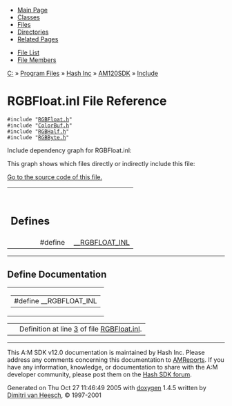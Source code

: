 <div class="tabs">

- [Main Page](index.md)
- [Classes](annotated.md)
- <span id="current">[Files](files.md)</span>
- [Directories](dirs.md)
- [Related Pages](pages.md)

</div>

<div class="tabs">

- [File List](files.md)
- [File Members](globals.md)

</div>

<div class="nav">

<a href="dir_C_3A_2F.md" class="el">C:</a> » <a href="dir_C_3A_2FProgram_20Files_2F.md" class="el">Program Files</a> » <a href="dir_C_3A_2FProgram_20Files_2FHash_20Inc_2F.md" class="el">Hash Inc</a> » <a href="dir_C_3A_2FProgram_20Files_2FHash_20Inc_2FAM120SDK_2F.md" class="el">AM120SDK</a> » <a href="dir_C_3A_2FProgram_20Files_2FHash_20Inc_2FAM120SDK_2FInclude_2F.md" class="el">Include</a>

</div>

# RGBFloat.inl File Reference

`#include "`<a href="RGBFloat_8h-source.md" class="el"><code>RGBFloat.h</code></a>`"`  
`#include "`<a href="ColorBuf_8h-source.md" class="el"><code>ColorBuf.h</code></a>`"`  
`#include "`<a href="RGBHalf_8h-source.md" class="el"><code>RGBHalf.h</code></a>`"`  
`#include "`<a href="RGBByte_8h-source.md" class="el"><code>RGBByte.h</code></a>`"`  

Include dependency graph for RGBFloat.inl:

<span class="image placeholder" original-image-src="RGBFloat_8inl__incl.gif" original-image-title="" border="0" usemap="#C:/Program Files/Hash Inc/AM120SDK/Include/RGBFloat.inl_map"></span>

This graph shows which files directly or indirectly include this file:

<span class="image placeholder" original-image-src="RGBFloat_8inl__dep__incl.gif" original-image-title="" border="0" usemap="#C:/Program Files/Hash Inc/AM120SDK/Include/RGBFloat.inldep_map"></span>

[Go to the source code of this file.](RGBFloat_8inl-source.md)

<table data-border="0" data-cellpadding="0" data-cellspacing="0">
<colgroup>
<col style="width: 50%" />
<col style="width: 50%" />
</colgroup>
<tbody>
<tr>
<td></td>
<td></td>
</tr>
<tr>
<td colspan="2"><br />
&#10;<h2 id="defines">Defines</h2></td>
</tr>
<tr>
<td class="memItemLeft" style="text-align: right;" data-nowrap="" data-valign="top">#define </td>
<td class="memItemRight" data-valign="bottom"><a href="RGBFloat_8inl.md#10952c811576fc0fded26c82ad13d6b4" class="el">__RGBFLOAT_INL</a></td>
</tr>
</tbody>
</table>

------------------------------------------------------------------------

## Define Documentation

<span id="10952c811576fc0fded26c82ad13d6b4" class="anchor"></span>

<table class="mdTable" data-cellpadding="2" data-cellspacing="0">
<colgroup>
<col style="width: 100%" />
</colgroup>
<tbody>
<tr>
<td class="mdRow"><table data-cellpadding="0" data-cellspacing="0" data-border="0">
<tbody>
<tr>
<td class="md" data-nowrap="" data-valign="top">#define __RGBFLOAT_INL</td>
</tr>
</tbody>
</table></td>
</tr>
</tbody>
</table>

|  |  |
|----|----|
|   | Definition at line <a href="RGBFloat_8inl-source.md#l00003" class="el">3</a> of file <a href="RGBFloat_8inl-source.md" class="el">RGBFloat.inl</a>. |

------------------------------------------------------------------------

<span class="small">This A:M SDK v12.0 documentation is maintained by Hash Inc. Please address any comments concerning this documentation to [AMReports](http://www.hash.com/reports). If you have any information, knowledge, or documentation to share with the A:M developer community, please post them on the [Hash SDK forum](http://www.hash.com/forums/index.php?showforum=11).</span>

Generated on Thu Oct 27 11:46:49 2005 with [<span class="image placeholder" original-image-src="doxygen.png" original-image-title="" height="45" width="100" align="middle" border="0">doxygen</span>](http://www.doxygen.org/index.html) 1.4.5 written by [Dimitri van Heesch](mailto:dimitri@stack.nl), © 1997-2001
